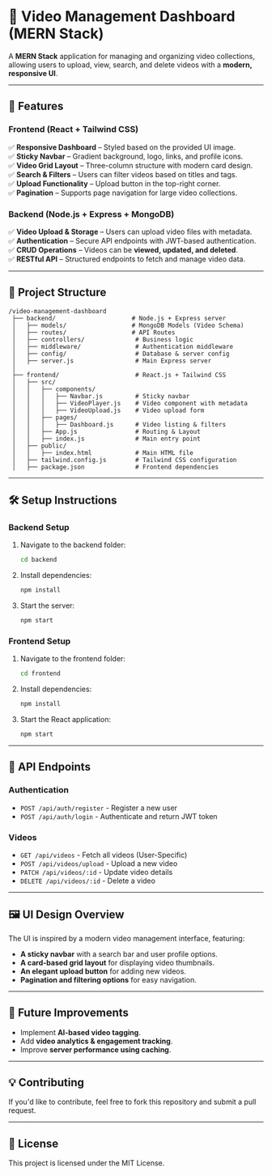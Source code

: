 # 🎥 Video Management Dashboard (MERN Stack)

A **MERN Stack** application for managing and organizing video collections, allowing users to upload, view, search, and delete videos with a **modern, responsive UI**.

---

## 🚀 Features

### Frontend (React + Tailwind CSS)
✅ **Responsive Dashboard** – Styled based on the provided UI image.  
✅ **Sticky Navbar** – Gradient background, logo, links, and profile icons.  
✅ **Video Grid Layout** – Three-column structure with modern card design.  
✅ **Search & Filters** – Users can filter videos based on titles and tags.  
✅ **Upload Functionality** – Upload button in the top-right corner.  
✅ **Pagination** – Supports page navigation for large video collections.  

### Backend (Node.js + Express + MongoDB)
✅ **Video Upload & Storage** – Users can upload video files with metadata.  
✅ **Authentication** – Secure API endpoints with JWT-based authentication.  
✅ **CRUD Operations** – Videos can be **viewed, updated, and deleted**.  
✅ **RESTful API** – Structured endpoints to fetch and manage video data.  

---

## 📂 Project Structure

```
/video-management-dashboard
 ├── backend/                     # Node.js + Express server
 │   ├── models/                  # MongoDB Models (Video Schema)
 │   ├── routes/                  # API Routes
 │   ├── controllers/              # Business logic
 │   ├── middleware/               # Authentication middleware
 │   ├── config/                   # Database & server config
 │   ├── server.js                 # Main Express server
 │
 ├── frontend/                     # React.js + Tailwind CSS
 │   ├── src/
 │   │   ├── components/
 │   │   │   ├── Navbar.js         # Sticky navbar
 │   │   │   ├── VideoPlayer.js    # Video component with metadata
 │   │   │   ├── VideoUpload.js    # Video upload form
 │   │   ├── pages/
 │   │   │   ├── Dashboard.js      # Video listing & filters
 │   │   ├── App.js                # Routing & Layout
 │   │   ├── index.js              # Main entry point
 │   ├── public/
 │   │   ├── index.html            # Main HTML file
 │   ├── tailwind.config.js        # Tailwind CSS configuration
 │   ├── package.json              # Frontend dependencies
```

---

## 🛠️ Setup Instructions

### **Backend Setup**
1. Navigate to the backend folder:
   ```sh
   cd backend
   ```
2. Install dependencies:
   ```sh
   npm install
   ```
3. Start the server:
   ```sh
   npm start
   ```

### **Frontend Setup**
1. Navigate to the frontend folder:
   ```sh
   cd frontend
   ```
2. Install dependencies:
   ```sh
   npm install
   ```
3. Start the React application:
   ```sh
   npm start
   ```

---

## 📜 API Endpoints

### **Authentication**
- `POST /api/auth/register` - Register a new user
- `POST /api/auth/login` - Authenticate and return JWT token

### **Videos**
- `GET /api/videos` - Fetch all videos (User-Specific)
- `POST /api/videos/upload` - Upload a new video
- `PATCH /api/videos/:id` - Update video details
- `DELETE /api/videos/:id` - Delete a video

---

## 🖼️ UI Design Overview

The UI is inspired by a modern video management interface, featuring:
- **A sticky navbar** with a search bar and user profile options.
- **A card-based grid layout** for displaying video thumbnails.
- **An elegant upload button** for adding new videos.
- **Pagination and filtering options** for easy navigation.

---

## 📌 Future Improvements
- Implement **AI-based video tagging**.
- Add **video analytics & engagement tracking**.
- Improve **server performance using caching**.

---

## 💡 Contributing

If you'd like to contribute, feel free to fork this repository and submit a pull request.

---

## 📄 License

This project is licensed under the MIT License.
